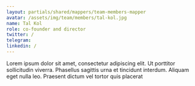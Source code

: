 ```yaml
---
layout: partials/shared/mappers/team-members-mapper
avatar: /assets/img/team/members/tal-kol.jpg
name: Tal Kol
role: co-founder and director
twitter: /
telegram:
linkedin: /
---
```


Lorem ipsum dolor sit amet, consectetur adipiscing elit. Ut porttitor sollicitudin viverra. Phasellus sagittis urna et tincidunt interdum. Aliquam eget nulla leo. Praesent dictum vel tortor quis placerat
